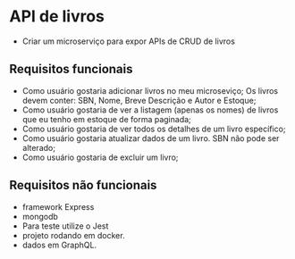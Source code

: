 
# API de livros

- Criar um microserviço para expor APIs de CRUD de livros

## Requisitos funcionais

- Como usuário gostaria adicionar livros no meu microseviço; Os livros devem conter: SBN, Nome, Breve Descrição e Autor e Estoque;
- Como usuário gostaria de ver a listagem (apenas os nomes) de livros que eu tenho em estoque de forma paginada;
- Como usuário gostaria de ver todos os detalhes de um livro específico;
- Como usuário gostaria atualizar dados de um livro. SBN não pode ser alterado;
- Como usuário gostaria de excluir um livro;

## Requisitos não funcionais

-  framework Express
- mongodb
- Para teste utilize o Jest
- projeto rodando em docker.
- dados em GraphQL. 

